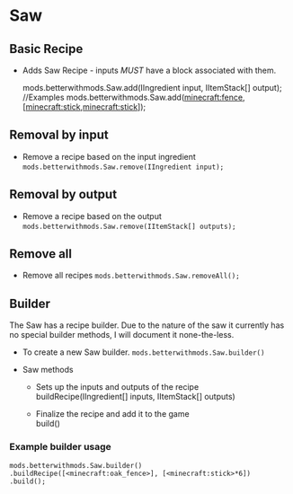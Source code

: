 # Saw

## Basic Recipe

* Adds Saw Recipe - inputs *MUST* have a block associated with them.

    mods.betterwithmods.Saw.add(IIngredient input, IItemStack[] output);
    //Examples
    mods.betterwithmods.Saw.add(<minecraft:fence>,[<minecraft:stick>,<minecraft:stick>]);
    

## Removal by input

* Remove a recipe based on the input ingredient ```mods.betterwithmods.Saw.remove(IIngredient input);```

## Removal by output

* Remove a recipe based on the output ```mods.betterwithmods.Saw.remove(IItemStack[] outputs);```

## Remove all

* Remove all recipes ```mods.betterwithmods.Saw.removeAll();```

## Builder

The Saw has a recipe builder. Due to the nature of the saw it currently has no special builder methods, I will document it none-the-less.

* To create a new Saw builder. `mods.betterwithmods.Saw.builder()`

* Saw methods
    
    * Sets up the inputs and outputs of the recipe  
            buildRecipe(IIngredient[] inputs, IItemStack[] outputs)
    
    * Finalize the recipe and add it to the game  
            build()

### Example builder usage

    mods.betterwithmods.Saw.builder()
    .buildRecipe([<minecraft:oak_fence>], [<minecraft:stick>*6])
    .build();